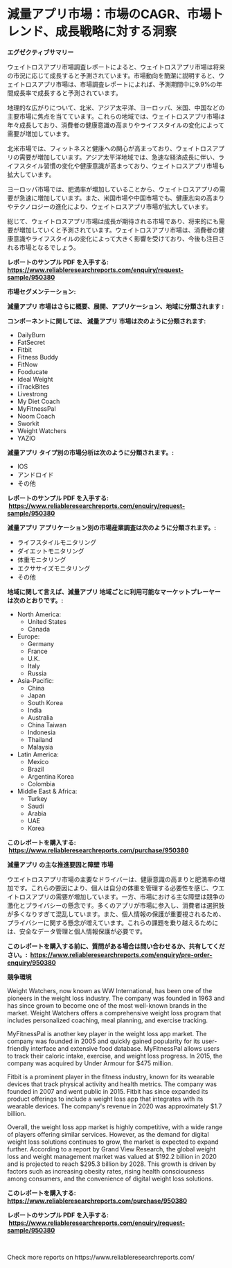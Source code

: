 <p><h1>減量アプリ市場：市場のCAGR、市場トレンド、成長戦略に対する洞察</h1></p><p><strong>エグゼクティブサマリー</strong></p>
<p><p>ウェイトロスアプリ市場調査レポートによると、ウェイトロスアプリ市場は将来の市況に応じて成長すると予測されています。市場動向を簡潔に説明すると、ウェイトロスアプリ市場は、市場調査レポートによれば、予測期間中に9.9%の年間成長率で成長すると予測されています。</p><p>地理的な広がりについて、北米、アジア太平洋、ヨーロッパ、米国、中国などの主要市場に焦点を当てています。これらの地域では、ウェイトロスアプリ市場は年々成長しており、消費者の健康意識の高まりやライフスタイルの変化によって需要が増加しています。</p><p>北米市場では、フィットネスと健康への関心が高まっており、ウェイトロスアプリの需要が増加しています。アジア太平洋地域では、急速な経済成長に伴い、ライフスタイル習慣の変化や健康意識が高まっており、ウェイトロスアプリ市場も拡大しています。</p><p>ヨーロッパ市場では、肥満率が増加していることから、ウェイトロスアプリの需要が急速に増加しています。また、米国市場や中国市場でも、健康志向の高まりやテクノロジーの進化により、ウェイトロスアプリ市場が拡大しています。</p><p>総じて、ウェイトロスアプリ市場は成長が期待される市場であり、将来的にも需要が増加していくと予測されています。ウェイトロスアプリ市場は、消費者の健康意識やライフスタイルの変化によって大きく影響を受けており、今後も注目される市場となるでしょう。</p></p>
<p><strong>レポートのサンプル PDF を入手する: <a href="https://www.reliableresearchreports.com/enquiry/request-sample/950380">https://www.reliableresearchreports.com/enquiry/request-sample/950380</a></strong></p>
<p><strong>市場セグメンテーション:</strong></p>
<p><strong> 減量アプリ 市場はさらに概要、展開、アプリケーション、地域に分類されます :</strong></p>
<p><strong>コンポーネントに関しては、 減量アプリ 市場は次のように分類されます: &nbsp;</strong></p>
<p><ul><li>DailyBurn</li><li>FatSecret</li><li>Fitbit</li><li>Fitness Buddy</li><li>FitNow</li><li>Fooducate</li><li>Ideal Weight</li><li>iTrackBites</li><li>Livestrong</li><li>My Diet Coach</li><li>MyFitnessPal</li><li>Noom Coach</li><li>Sworkit</li><li>Weight Watchers</li><li>YAZIO</li></ul></p>
<p><strong> 減量アプリ タイプ別の市場分析は次のように分類されます。:</strong></p>
<p><ul><li>IOS</li><li>アンドロイド</li><li>その他</li></ul></p>
<p><strong>レポートのサンプル PDF を入手する: &nbsp;<a href="https://www.reliableresearchreports.com/enquiry/request-sample/950380">https://www.reliableresearchreports.com/enquiry/request-sample/950380</a></strong></p>
<p><strong> 減量アプリ アプリケーション別の市場産業調査は次のように分類されます。:</strong></p>
<p><ul><li>ライフスタイルモニタリング</li><li>ダイエットモニタリング</li><li>体重モニタリング</li><li>エクササイズモニタリング</li><li>その他</li></ul></p>
<p><strong>地域に関して言えば、減量アプリ 地域ごとに利用可能なマーケットプレーヤーは次のとおりです。:</strong></p>
<p><ul>
    <li>
        North America:
        <ul>
            <li>United States</li>
            <li>Canada</li>
        </ul>
    </li>
    <li>
        Europe:
        <ul>
            <li>Germany</li>
            <li>France</li>
            <li>U.K.</li>
            <li>Italy</li>
            <li>Russia</li>
        </ul>
    </li>
    <li>
        Asia-Pacific:
        <ul>
            <li>China</li>
            <li>Japan</li>
            <li>South Korea</li>
            <li>India</li>
            <li>Australia</li>
            <li>China Taiwan</li>
            <li>Indonesia</li>
            <li>Thailand</li>
            <li>Malaysia</li>
        </ul>
    </li>
    <li>
        Latin America:
        <ul>
            <li>Mexico</li>
            <li>Brazil</li>
            <li>Argentina Korea</li>
            <li>Colombia</li>
        </ul>
    </li>
    <li>
        Middle East & Africa:
        <ul>
            <li>Turkey</li>
            <li>Saudi</li>
            <li>Arabia</li>
            <li>UAE</li>
            <li>Korea</li>
        </ul>
    </li>
    </ul></p>
<p><strong>このレポートを購入する: &nbsp;<a href="https://www.reliableresearchreports.com/purchase/950380">https://www.reliableresearchreports.com/purchase/950380</a></strong></p>
<p><strong>減量アプリ の主な推進要因と障壁 市場</strong></p>
<p><p>ウエイトロスアプリ市場の主要なドライバーは、健康意識の高まりと肥満率の増加です。これらの要因により、個人は自分の体重を管理する必要性を感じ、ウエイトロスアプリの需要が増加しています。一方、市場における主な障壁は競争の激化とプライバシーの懸念です。多くのアプリが市場に参入し、消費者は選択肢が多くなりすぎて混乱しています。また、個人情報の保護が重要視されるため、プライバシーに関する懸念が増えています。これらの課題を乗り越えるためには、安全なデータ管理と個人情報保護が必要です。</p></p>
<p><strong>このレポートを購入する前に、質問がある場合は問い合わせるか、共有してください。:&nbsp; <a href="https://www.reliableresearchreports.com/enquiry/pre-order-enquiry/950380">https://www.reliableresearchreports.com/enquiry/pre-order-enquiry/950380</a></strong></p>
<p><strong>競争環境</strong></p>
<p><p>Weight Watchers, now known as WW International, has been one of the pioneers in the weight loss industry. The company was founded in 1963 and has since grown to become one of the most well-known brands in the market. Weight Watchers offers a comprehensive weight loss program that includes personalized coaching, meal planning, and exercise tracking.</p><p>MyFitnessPal is another key player in the weight loss app market. The company was founded in 2005 and quickly gained popularity for its user-friendly interface and extensive food database. MyFitnessPal allows users to track their caloric intake, exercise, and weight loss progress. In 2015, the company was acquired by Under Armour for $475 million.</p><p>Fitbit is a prominent player in the fitness industry, known for its wearable devices that track physical activity and health metrics. The company was founded in 2007 and went public in 2015. Fitbit has since expanded its product offerings to include a weight loss app that integrates with its wearable devices. The company's revenue in 2020 was approximately $1.7 billion.</p><p>Overall, the weight loss app market is highly competitive, with a wide range of players offering similar services. However, as the demand for digital weight loss solutions continues to grow, the market is expected to expand further. According to a report by Grand View Research, the global weight loss and weight management market was valued at $192.2 billion in 2020 and is projected to reach $295.3 billion by 2028. This growth is driven by factors such as increasing obesity rates, rising health consciousness among consumers, and the convenience of digital weight loss solutions.</p></p>
<p><strong>このレポートを購入する: &nbsp; <a href="https://www.reliableresearchreports.com/purchase/950380">https://www.reliableresearchreports.com/purchase/950380</a></strong></p>
<p><strong>レポートのサンプル PDF を入手する: &nbsp;<a href="https://www.reliableresearchreports.com/enquiry/request-sample/950380">https://www.reliableresearchreports.com/enquiry/request-sample/950380</a></strong><strong></strong></p>
<p>&nbsp;</p>
<p>Check more reports on https://www.reliableresearchreports.com/</p>